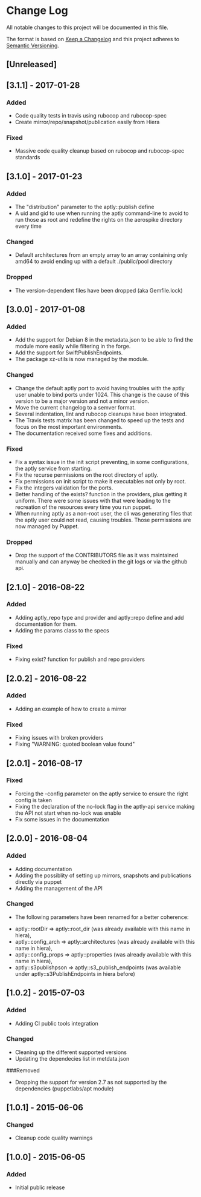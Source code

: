 # Change Log
All notable changes to this project will be documented in this file.

The format is based on [Keep a Changelog](http://keepachangelog.com/) 
and this project adheres to [Semantic Versioning](http://semver.org/).

## [Unreleased]

## [3.1.1] - 2017-01-28
### Added
- Code quality tests in travis using rubocop and rubocop-spec
- Create mirror/repo/snapshot/publication easily from Hiera

### Fixed
- Massive code quality cleanup based on rubocop and rubocop-spec standards

## [3.1.0] - 2017-01-23
### Added
- The "distribution" parameter to the aptly::publish define
- A uid and gid to use when running the aptly command-line to avoid to run those
  as root and redefine the rights on the aerospike directory every time

### Changed
- Default architectures from an empty array to an array containing only amd64 to
  avoid ending up with a default ./public/pool directory

### Dropped
- The version-dependent files have been dropped (aka Gemfile.lock)

## [3.0.0] - 2017-01-08
### Added
- Add the support for Debian 8 in the metadata.json to be able to find the
  module more easily while filtering in the forge.
- Add the support for SwiftPublishEndpoints.
- The package xz-utils is now managed by the module.

### Changed
- Change the default aptly port to avoid having troubles with the aptly user
  unable to bind ports under 1024. This change is the cause of this version
  to be a major version and not a minor version.
- Move the current changelog to a semver format.
- Several indentation, lint and rubocop cleanups have been integrated.
- The Travis tests matrix has been changed to speed up the tests and focus on
  the most important environments.
- The documentation received some fixes and additions.

### Fixed
- Fix a syntax issue in the init script preventing, in some configurations, the
  aptly service from starting.
- Fix the recurse permissions on the root directory of aptly.
- Fix permissions on init script to make it executables not only by root.
- Fix the integers validation for the ports.
- Better handling of the exists? function in the providers, plus getting it
  uniform. There were some issues with that were leading to the recreation of
  the resources every time you run puppet.
- When running aptly as a non-root user, the cli was generating files that the
  aptly user could not read, causing troubles.  Those permissions are now
  managed by Puppet.

### Dropped
- Drop the support of the CONTRIBUTORS file as it was maintained manually
  and can anyway be checked in the git logs or via the github api.


## [2.1.0] - 2016-08-22
### Added
- Adding aptly_repo type and provider and aptly::repo define and add
  documentation for them.
- Adding the params class to the specs

### Fixed
- Fixing exist? function for publish and repo providers

## [2.0.2] - 2016-08-22
### Added
- Adding an example of how to create a mirror

### Fixed
- Fixing issues with broken providers
- Fixing "WARNING: quoted boolean value found"

## [2.0.1] - 2016-08-17
### Fixed
- Forcing the -config parameter on the aptly service to ensure the right config
  is taken
- Fixing the declaration of the no-lock flag in the aptly-api service making the
  API not start when no-lock was enable
- Fix some issues in the documentation

## [2.0.0] - 2016-08-04
### Added
- Adding documentation
- Adding the possiblity of setting up mirrors, snapshots and publications
  directly via puppet
- Adding the management of the API

### Changed
- The following parameters have been renamed for a better coherence:
 * aptly::rootDir => aptly::root_dir (was already available with this name in hiera),
 * aptly::config_arch => aptly::architectures (was already available with this name in hiera),
 * aptly::config_props => aptly::properties (was already available with this name in hiera),
 * aptly::s3publishpson => aptly::s3_publish_endpoints (was available under aptly::s3PublishEndpoints in hiera before)

## [1.0.2] - 2015-07-03
### Added
- Adding CI public tools integration

### Changed
- Cleaning up the different supported versions
- Updating the dependecies list in metdata.json

###Removed
- Dropping the support for version 2.7 as not supported by the dependencies
  (puppetlabs/apt module)

## [1.0.1] - 2015-06-06
### Changed
- Cleanup code quality warnings

## [1.0.0] - 2015-06-05
### Added
- Initial public release

